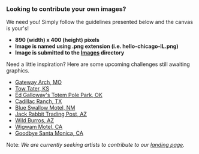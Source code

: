 ### Looking to contribute your own images?

We need you! Simply follow the guidelines presented below and the canvas is your's!

* **890 (width) x 400 (height) pixels**
* **Image is named using .png extension (i.e. hello-chicago-IL.png)**
* **Image is submitted to the [Images](https://github.com/bonechurch/Route-66/tree/master/images) directory**

Need a little inspiration? Here are some upcoming challenges still awaiting graphics.

* [Gateway Arch, MO](https://github.com/bonechurch/Route-66/blob/master/challenges/gateway-arch-MO.md)
* [Tow Tater, KS](https://github.com/bonechurch/Route-66/blob/master/challenges/tow-tater-KS.md)
* [Ed Galloway's Totem Pole Park, OK](https://github.com/bonechurch/Route-66/blob/master/challenges/ed-galloways-totem-pole-park-OK.md)
* [Cadillac Ranch, TX](https://github.com/bonechurch/Route-66/blob/master/challenges/cadillac-ranch-TX.md)
* [Blue Swallow Motel, NM](https://github.com/bonechurch/Route-66/blob/master/challenges/blue-swallow-motel-NM.md)
* [Jack Rabbit Trading Post, AZ](https://github.com/bonechurch/Route-66/blob/master/challenges/jack-rabbit-trading-post-AZ.md)
* [Wild Burros, AZ](https://github.com/bonechurch/Route-66/blob/master/challenges/wild-burros-AZ.md)
* [Wigwam Motel, CA](https://github.com/bonechurch/Route-66/blob/master/challenges/wigwam-motel-CA.md)
* [Goodbye Santa Monica, CA](https://github.com/bonechurch/Route-66/blob/master/challenges/goodbye-santa-monica-CA.md)

Note: *We are currently seeking artists to contribute to our [landing page](https://github.com/bonechurch/Route-66/blob/master/README.md).*
